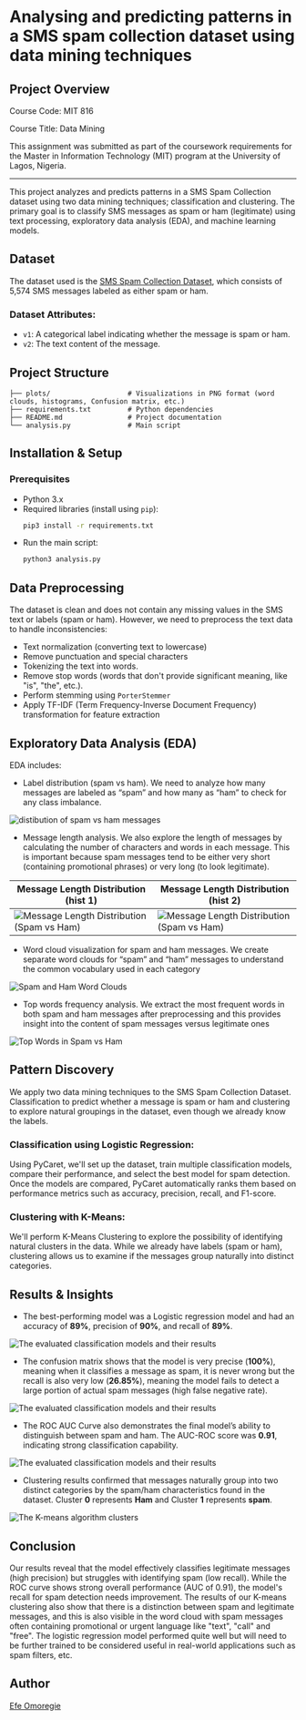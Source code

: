 # Analysing and predicting patterns in a SMS spam collection dataset using data mining techniques

## Project Overview
Course Code: MIT 816

Course Title: Data Mining

This assignment was submitted as part of the coursework requirements for the Master in Information Technology (MIT) program at the University of Lagos, Nigeria. 

---

This project analyzes and predicts patterns in a SMS Spam Collection dataset using two data mining techniques; classification and clustering. The primary goal is to classify SMS messages as spam or ham (legitimate) using text processing, exploratory data analysis (EDA), and machine learning models.

## Dataset
The dataset used is the [SMS Spam Collection Dataset](https://archive.ics.uci.edu/dataset/228/sms+spam+collection), which consists of 5,574 SMS messages labeled as either spam or ham.

### Dataset Attributes:
- `v1`: A categorical label indicating whether the message is spam or ham.
- `v2`: The text content of the message.

## Project Structure
```
├── plots/                   # Visualizations in PNG format (word clouds, histograms, Confusion matrix, etc.)
├── requirements.txt         # Python dependencies
├── README.md                # Project documentation
└── analysis.py              # Main script 
```

## Installation & Setup

### Prerequisites
- Python 3.x
- Required libraries (install using `pip`):
  ```sh
  pip3 install -r requirements.txt
  ```
- Run the main script:
  ```sh
  python3 analysis.py
  ```

## Data Preprocessing
The dataset is clean and does not contain any missing values in the SMS text or
labels (spam or ham). However, we need to preprocess the text data to handle
inconsistencies:
- Text normalization (converting text to lowercase)
- Remove punctuation and special characters
- Tokenizing the text into words.
- Remove stop words (words that don't provide significant meaning, like "is", "the", etc.).
- Perform stemming using `PorterStemmer`
- Apply TF-IDF (Term Frequency-Inverse Document Frequency) transformation for feature extraction

## Exploratory Data Analysis (EDA)
EDA includes:
- Label distribution (spam vs ham). We need to analyze how many messages are
labeled as “spam” and how many as “ham” to check for any class imbalance.

![distibution of spam vs ham messages](/plots/Figure_1816.png)

- Message length analysis. We also explore the length of messages by calculating
the number of characters and words in each message. This is important because
spam messages tend to be either very short (containing promotional phrases) or
very long (to look legitimate).

| Message Length Distribution (hist 1) | Message Length Distribution (hist 2) |
|---------------------------------|---------------------------------|
| ![Message Length Distribution (Spam vs Ham)](/plots/Figure_1-message-length-dist.png) | ![Message Length Distribution (Spam vs Ham)](/plots/Figure_1message-lengths.png) |

- Word cloud visualization for spam and ham messages. We create separate word clouds for “spam” and “ham” messages to
understand the common vocabulary used in each category

![Spam and Ham Word Clouds](/plots/Figure_1wordcloud.png)

- Top words frequency analysis. We extract the most frequent words in both spam and ham messages after
preprocessing and this provides insight into the content of spam messages versus
legitimate ones

![Top Words in Spam vs Ham](/plots/Figure_1freequent-words.png)


## Pattern Discovery
We apply two data mining techniques to the SMS Spam Collection Dataset. Classification to predict whether a message is spam or ham and clustering to explore natural groupings in the dataset, even though we already
know the labels.

### Classification using Logistic Regression: 
Using PyCaret, we'll set up the dataset, train multiple classification models, compare their performance,
and select the best model for spam detection. Once the models are
compared, PyCaret automatically ranks them based on performance
metrics such as accuracy, precision, recall, and F1-score. 

### Clustering with K-Means: 
We'll perform K-Means Clustering to explore the possibility of identifying natural clusters in the data. While we already have labels (spam or ham), clustering allows us to examine if the messages group naturally into distinct categories.



## Results & Insights
- The best-performing model was a Logistic regression model and had an accuracy of **89%**, precision of **90%**, and recall of **89%**.

![The evaluated classification models and their results](/plots/Screenshot.png)

- The confusion matrix shows that the model is very precise (**100%**), meaning when it classifies a message as spam, it is never wrong but the recall is also very low (**26.85%**), meaning the model fails to detect a large portion of actual spam messages (high false negative rate).

![The evaluated classification models and their results](/plots/Logistic-regression-confusion-matrix.png)

- The ROC AUC Curve also demonstrates the final model’s ability to distinguish between spam and ham. The AUC-ROC score was **0.91**, indicating strong classification capability.

![The evaluated classification models and their results](/plots/ROC-curves.png)

- Clustering results confirmed that messages naturally group into two distinct categories by the spam/ham characteristics found in the dataset. Cluster **0** represents **Ham** and Cluster **1** represents **spam**.

![The K-means algorithm clusters](/plots/newplot1.png)





## Conclusion
Our results reveal that the model effectively classifies legitimate messages (high
precision) but struggles with identifying spam (low recall). While the ROC
curve shows strong overall performance (AUC of 0.91), the model's recall for
spam detection needs improvement. The results of our K-means clustering also
show that there is a distinction between spam and legitimate messages, and this
is also visible in the word cloud with spam messages often containing
promotional or urgent language like "text", "call" and "free". The logistic
regression model performed quite well but will need to be further trained to be
considered useful in real-world applications such as spam filters, etc.

## Author
[Efe Omoregie](https://github.com/marvelefe)


